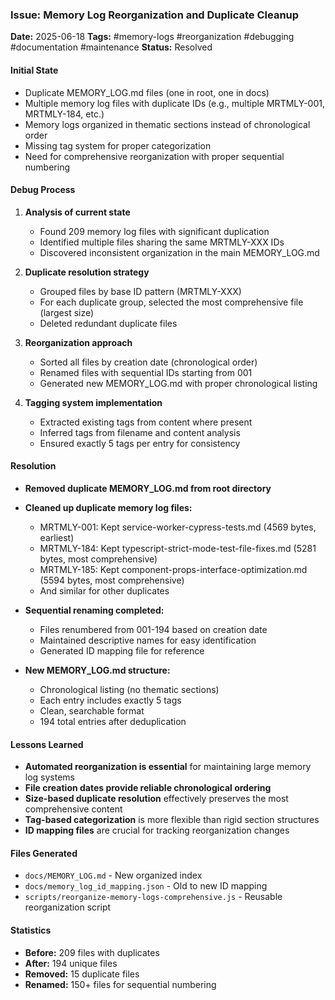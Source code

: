 ### Issue: Memory Log Reorganization and Duplicate Cleanup
**Date:** 2025-06-18
**Tags:** #memory-logs #reorganization #debugging #documentation #maintenance
**Status:** Resolved

#### Initial State
- Duplicate MEMORY_LOG.md files (one in root, one in docs)
- Multiple memory log files with duplicate IDs (e.g., multiple MRTMLY-001, MRTMLY-184, etc.)
- Memory logs organized in thematic sections instead of chronological order
- Missing tag system for proper categorization
- Need for comprehensive reorganization with proper sequential numbering

#### Debug Process
1. **Analysis of current state**
   - Found 209 memory log files with significant duplication
   - Identified multiple files sharing the same MRTMLY-XXX IDs
   - Discovered inconsistent organization in the main MEMORY_LOG.md

2. **Duplicate resolution strategy**
   - Grouped files by base ID pattern (MRTMLY-XXX)
   - For each duplicate group, selected the most comprehensive file (largest size)
   - Deleted redundant duplicate files

3. **Reorganization approach**
   - Sorted all files by creation date (chronological order)
   - Renamed files with sequential IDs starting from 001
   - Generated new MEMORY_LOG.md with proper chronological listing

4. **Tagging system implementation**
   - Extracted existing tags from content where present
   - Inferred tags from filename and content analysis
   - Ensured exactly 5 tags per entry for consistency

#### Resolution
- **Removed duplicate MEMORY_LOG.md from root directory**
- **Cleaned up duplicate memory log files:**
  - MRTMLY-001: Kept service-worker-cypress-tests.md (4569 bytes, earliest)
  - MRTMLY-184: Kept typescript-strict-mode-test-file-fixes.md (5281 bytes, most comprehensive)
  - MRTMLY-185: Kept component-props-interface-optimization.md (5594 bytes, most comprehensive)
  - And similar for other duplicates

- **Sequential renaming completed:**
  - Files renumbered from 001-194 based on creation date
  - Maintained descriptive names for easy identification
  - Generated ID mapping file for reference

- **New MEMORY_LOG.md structure:**
  - Chronological listing (no thematic sections)
  - Each entry includes exactly 5 tags
  - Clean, searchable format
  - 194 total entries after deduplication

#### Lessons Learned
- **Automated reorganization is essential** for maintaining large memory log systems
- **File creation dates provide reliable chronological ordering**
- **Size-based duplicate resolution** effectively preserves the most comprehensive content
- **Tag-based categorization** is more flexible than rigid section structures
- **ID mapping files** are crucial for tracking reorganization changes

#### Files Generated
- `docs/MEMORY_LOG.md` - New organized index
- `docs/memory_log_id_mapping.json` - Old to new ID mapping
- `scripts/reorganize-memory-logs-comprehensive.js` - Reusable reorganization script

#### Statistics
- **Before:** 209 files with duplicates
- **After:** 194 unique files
- **Removed:** 15 duplicate files
- **Renamed:** 150+ files for sequential numbering
